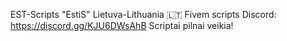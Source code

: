 EST-Scripts "EstiS"
Lietuva-Lithuania 🇱🇹
Fivem scripts
Discord: https://discord.gg/KJU6DWsAhB
Scriptai pilnai veikia!
